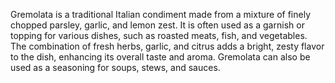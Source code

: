 Gremolata is a traditional Italian condiment made from a mixture of finely chopped parsley, garlic, and lemon zest. It is often used as a garnish or topping for various dishes, such as roasted meats, fish, and vegetables. The combination of fresh herbs, garlic, and citrus adds a bright, zesty flavor to the dish, enhancing its overall taste and aroma. Gremolata can also be used as a seasoning for soups, stews, and sauces.